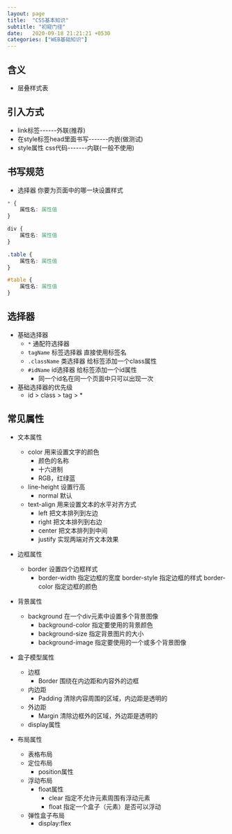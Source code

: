 ```yaml
---
layout: page
title:  "CSS基本知识"
subtitle: "初窥门径"
date:   2020-09-18 21:21:21 +0530
categories: ["WEB基础知识"]
---
```


## 含义

- 层叠样式表

## 引入方式

- link标签------外联(推荐)
- 在style标签head里面书写-------内嵌(做测试)
- style属性 css代码-------内联(一般不使用)

## 书写规范

- 选择器 你要为页面中的哪一块设置样式

```css
* {
    属性名: 属性值
}

div {
    属性名: 属性值
}

.table {
    属性名: 属性值
}

#table {
    属性名: 属性值
}
```
## 选择器

- 基础选择器 
    - `*` 通配符选择器
    - `tagName` 标签选择器 直接使用标签名
    - `.className` 类选择器 给标签添加一个class属性
    - `#idName` id选择器 给标签添加一个id属性
        - 同一个id名在同一个页面中只可以出现一次
- 基础选择器的优先级
    - id > class > tag > *

## 常见属性

- 文本属性
    - color 用来设置文字的颜色
        - 颜色的名称
        - 十六进制
        - RGB，红绿蓝
    - line-height 设置行高
        - normal 默认
    - text-align 用来设置文本的水平对齐方式
        - left 把文本排列到左边
        - right 把文本排列到右边
        - center 把文本排列到中间
        - justify 实现两端对齐文本效果

- 边框属性
    - border 设置四个边框样式
        - border-width 	指定边框的宽度
          border-style 	指定边框的样式
          border-color 	指定边框的颜色

- 背景属性
    - background 在一个div元素中设置多个背景图像
        - background-color 指定要使用的背景颜色
        - background-size 指定背景图片的大小
        - background-image 指定要使用的一个或多个背景图像

- 盒子模型属性
    - 边框
        - Border 围绕在内边距和内容外的边框
    - 内边距
        - Padding 清除内容周围的区域，内边距是透明的
    - 外边距
        - Margin 清除边框外的区域，外边距是透明的
    - display属性

- 布局属性
    - 表格布局
    - 定位布局
        - position属性
    - 浮动布局
        - float属性
            - clear 指定不允许元素周围有浮动元素
            - float 指定一个盒子（元素）是否可以浮动
    - 弹性盒子布局
        - display:flex